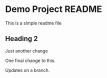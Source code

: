 # Demo Project README

This is a simple readme file

## Heading 2

Just another change

One final change to this.

Updates on a branch.